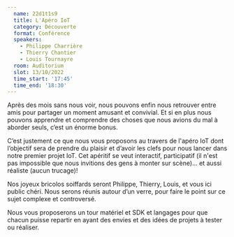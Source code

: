 ```yaml
---
  name: 22d1t1s9
  title: L'Apéro IoT
  category: Découverte
  format: Conférence 
  speakers: 
    - Philippe Charrière
    - Thierry Chantier
    - Louis Tournayre
  room: Auditorium
  slot: 13/10/2022
  time_start: '17:45'
  time_end: '18:30'
---
```

Après des mois sans nous voir, nous pouvons enfin nous retrouver entre amis pour partager un moment amusant et convivial. Et si en plus nous pouvons apprendre et comprendre des choses que nous avions du mal à aborder seuls, c’est un énorme bonus.

C’est justement ce que nous vous proposons au travers de l'apéro IoT dont l’objectif sera de prendre du plaisir et d’avoir les clefs pour nous lancer dans notre premier projet IoT. Cet apéritif se veut interactif, participatif (il n'est pas impossible que nous invitions des gens à monter sur scène)… et aussi réaliste (aucun trucage)!

Nos joyeux bricolos soiffards seront Philippe, Thierry, Louis, et vous ici public chéri. Nous serons réunis autour d’un verre, pour faire le point sur ce sujet complexe et controversé.

Nous vous proposerons un tour matériel et SDK et langages pour que chacun puisse repartir en ayant des envies et des idées de projets à tester ou réaliser.
